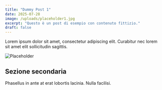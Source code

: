 ```yaml
---
title: "Dummy Post 1"
date: 2025-07-28
image: /uploads/placeholder1.jpg
excerpt: "Questo è un post di esempio con contenuto fittizio."
draft: false
---
```


Lorem ipsum dolor sit amet, consectetur adipiscing elit. Curabitur nec lorem sit amet elit sollicitudin sagittis.

![Placeholder](https://via.placeholder.com/800x400)

## Sezione secondaria

Phasellus in ante at erat lobortis lacinia. Nulla facilisi.
